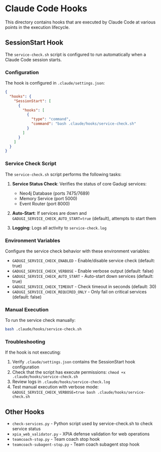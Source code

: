 # Claude Code Hooks

This directory contains hooks that are executed by Claude Code at various points in the execution lifecycle.

## SessionStart Hook

The `service-check.sh` script is configured to run automatically when a Claude Code session starts.

### Configuration

The hook is configured in `.claude/settings.json`:

```json
{
  "hooks": {
    "SessionStart": [
      {
        "hooks": [
          {
            "type": "command",
            "command": "bash .claude/hooks/service-check.sh"
          }
        ]
      }
    ]
  }
}
```

### Service Check Script

The `service-check.sh` script performs the following tasks:

1. **Service Status Check**: Verifies the status of core Gadugi services:
   - Neo4j Database (ports 7475/7689)
   - Memory Service (port 5000)
   - Event Router (port 8000)

2. **Auto-Start**: If services are down and `GADUGI_SERVICE_CHECK_AUTO_START=true` (default), attempts to start them

3. **Logging**: Logs all activity to `service-check.log`

### Environment Variables

Configure the service check behavior with these environment variables:

- `GADUGI_SERVICE_CHECK_ENABLED` - Enable/disable service check (default: true)
- `GADUGI_SERVICE_CHECK_VERBOSE` - Enable verbose output (default: false)
- `GADUGI_SERVICE_CHECK_AUTO_START` - Auto-start down services (default: true)
- `GADUGI_SERVICE_CHECK_TIMEOUT` - Check timeout in seconds (default: 30)
- `GADUGI_SERVICE_CHECK_REQUIRED_ONLY` - Only fail on critical services (default: false)

### Manual Execution

To run the service check manually:

```bash
bash .claude/hooks/service-check.sh
```

### Troubleshooting

If the hook is not executing:

1. Verify `.claude/settings.json` contains the SessionStart hook configuration
2. Check that the script has execute permissions: `chmod +x .claude/hooks/service-check.sh`
3. Review logs in `.claude/hooks/service-check.log`
4. Test manual execution with verbose mode: `GADUGI_SERVICE_CHECK_VERBOSE=true bash .claude/hooks/service-check.sh`

## Other Hooks

- `check-services.py` - Python script used by service-check.sh to check service status
- `xpia_web_validator.py` - XPIA defense validation for web operations
- `teamcoach-stop.py` - Team coach stop hook
- `teamcoach-subagent-stop.py` - Team coach subagent stop hook